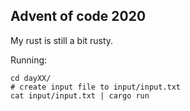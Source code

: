 ## Advent of code 2020

My rust is still a bit rusty.

Running:
```
cd dayXX/
# create input file to input/input.txt
cat input/input.txt | cargo run
```